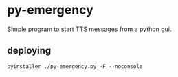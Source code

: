 # py-emergency
Simple program to start TTS messages from a python gui.

## deploying

```
pyinstaller ./py-emergency.py -F --noconsole
```
